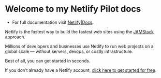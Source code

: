 # Welcome to my Netlify Pilot docs

* For full documentation visit [Netlify|Docs](https://docs.netlify.com).

Netlify is the fastest way to build the fastest web sites using the [JAMStack](https://jamstack.org) approach.

Millions of developers and businesses use Netlify to run web projects on a global scale &mdash; without servers, devops, or costly infrastructure.

Best of all, you can get started in seconds.

If you don&rsquo;t already have a Netlify account, [click here to get started for free](https://app.netlify.com/signup).
